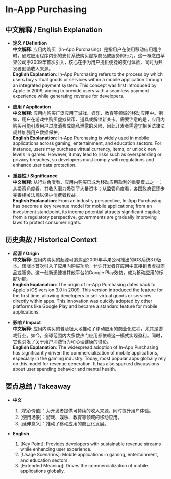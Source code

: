 # In-App Purchasing

## 中文解释 / English Explanation

* **定义 / Definition**  
  **中文解释**: 应用内购买（In-App Purchasing）是指用户在使用移动应用程序时，通过应用程序内部的支付系统购买虚拟商品或服务的行为。这一概念由苹果公司于2009年首次引入，核心在于为用户提供便捷的支付体验，同时为开发者创造收入来源。  
  **English Explanation**: In-App Purchasing refers to the process by which users buy virtual goods or services within a mobile application through an integrated payment system. This concept was first introduced by Apple in 2009, aiming to provide users with a seamless payment experience while generating revenue for developers.

* **应用 / Application**  
  **中文解释**: 应用内购买广泛应用于游戏、娱乐、教育等领域的移动应用中。例如，用户在游戏中购买虚拟货币、道具或解锁新关卡。需要注意的是，应用内购买可能引发用户过度消费或隐私泄露的风险，因此开发者需遵守相关法律法规并加强用户数据保护。  
  **English Explanation**: In-App Purchasing is widely used in mobile applications across gaming, entertainment, and education sectors. For instance, users may purchase virtual currency, items, or unlock new levels in games. However, it may lead to risks such as overspending or privacy breaches, so developers must comply with regulations and enhance user data protection.

* **重要性 / Significance**  
  **中文解释**: 从行业角度看，应用内购买已成为移动应用盈利的重要模式之一；从投资角度看，其收入潜力吸引了大量资本；从监管角度看，各国政府正逐步完善相关法规以保护消费者权益。  
  **English Explanation**: From an industry perspective, In-App Purchasing has become a key revenue model for mobile applications; from an investment standpoint, its income potential attracts significant capital; from a regulatory perspective, governments are gradually improving laws to protect consumer rights.

## 历史典故 / Historical Context

* **起源 / Origin**  
  **中文解释**: 应用内购买的起源可追溯至2009年苹果公司推出的iOS系统3.0版本。该版本首次引入了应用内购买功能，允许开发者在应用中直接销售虚拟商品或服务。这一创新迅速被其他平台如Google Play效仿，成为移动应用的标配功能。  
  **English Explanation**: The origin of In-App Purchasing dates back to Apple's iOS version 3.0 in 2009. This version introduced the feature for the first time, allowing developers to sell virtual goods or services directly within apps. This innovation was quickly adopted by other platforms like Google Play and became a standard feature for mobile applications.

* **影响 / Impact**  
  **中文解释**: 应用内购买的普及极大地推动了移动应用的商业化进程，尤其是游戏行业。如今，全球范围内大多数热门应用都依赖这一模式实现盈利。同时，它也引发了关于用户消费行为和心理健康的讨论。  
  **English Explanation**: The widespread adoption of In-App Purchasing has significantly driven the commercialization of mobile applications, especially in the gaming industry. Today, most popular apps globally rely on this model for revenue generation. It has also sparked discussions about user spending behavior and mental health.

## 要点总结 / Takeaway

* **中文**  
  1. [核心价值]：为开发者提供可持续的收入来源，同时提升用户体验。
  2. [使用场景]：游戏、娱乐、教育等领域的移动应用。
  3. [延伸意义]：推动了移动应用的商业化发展。

* **English**  
  1. [Key Point]: Provides developers with sustainable revenue streams while enhancing user experience.
  2. [Usage Scenarios]: Mobile applications in gaming, entertainment, and education sectors.
  3. [Extended Meaning]: Drives the commercialization of mobile applications globally.